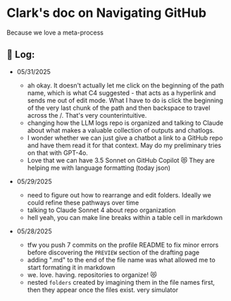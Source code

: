 # Clark's doc on Navigating GitHub
Because we love a meta-process

## 📝 Log:

* 05/31/2025
  * ah okay. It doesn't actually let me click on the beginning of the path name, which is what C4 suggested - that acts as a hyperlink and sends me out of edit mode. What I have to do is click the beginning of the very last chunk of the path and then backspace to travel across the /. That's very counterintuitive.
  * changing how the LLM logs repo is organized and talking to Claude about what makes a valuable collection of outputs and chatlogs.
  * I wonder whether we can just give a chatbot a link to a GitHub repo and have them read it for that context. May do my preliminary tries on that with GPT-4o.
  * Love that we can have 3.5 Sonnet on GitHub Copilot 😻 They are helping me with language formatting (today json)

* 05/29/2025
  * need to figure out how to rearrange and edit folders. Ideally we could refine these pathways over time
  * talking to Claude Sonnet 4 about repo organization
  * hell yeah, you can make line breaks within a table cell in markdown

* 05/28/2025
  * tfw you push 7 commits on the profile README to fix minor errors before discovering the `PREVIEW` section of the drafting page
  * adding ".md" to the end of the file name was what allowed me to start formating it in markdown
  * we. love. having. repositories to organize! 😻
  * nested `folders` created by imagining them in the file names first, then they appear once the files exist. very simulator
